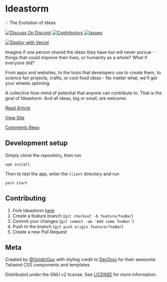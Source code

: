 # Ideastorm

💡 The Evolution of Ideas

[![Discuss On Discord][discord]][discord-url]
[![Contributors][contributors-shield]][contributors-url]
[![Issues][issues]][issues-url]

[![Deploy with Vercel](https://vercel.com/button)](https://vercel.com/new/git/external?repository-url=https%3A%2F%2Fgithub.com%2FGoldinGuy%2FIdeastorm)

Imagine if one person shared the ideas they have but will never pursue - things that could improve their lives, or humanity as a whole? What if everyone did?

From apps and websites, to the tools that developers use to create them, to science fair projects, crafts, or cool food ideas - No matter what, we'll get your wheels spinning.

A collective hive-mind of potential that anyone can contribute to. That is the goal of Ideastorm. And all ideas, big or small, are welcome.

[Read Article](https://goldinguy.medium.com/ideastorm-infinite-potential-ddddc68d954d)

[View Site](https://ideastorm.app/)

[Comments Repo](https://github.com/GoldinGuy/IdeastormComments)

## Development setup

Simply clone the repository, then run

```
npm install
```

Then to test the app, enter the `client` directory and run

```
yarn start
```

## Contributing

1. Fork Ideastorm [here](https://github.com/GoldinGuy/Ideastorm/fork)
2. Create a feature branch (`git checkout -b feature/fooBar`)
3. Commit your changes (`git commit -am 'Add some fooBar'`)
4. Push to the branch (`git push origin feature/fooBar`)
5. Create a new Pull Request

## Meta

Created by [@GoldinGuy](https://github.com/GoldinGuy) with styling credit to [DevDojo](https://devdojo.com/t/css) for their awesome Tailwind CSS components and templates

Distributed under the GNU v2 license. See [LICENSE](https://github.com/GoldinGuy/Ideastorm/blob/master/LICENSE) for more information.

<!-- Markdown link & img dfn's -->

[discord-url]: https://discord.gg/gKYSMeJ
[discord]: https://img.shields.io/discord/689176425701703810
[issues]: https://img.shields.io/github/issues/GoldinGuy/Ideastorm
[issues-url]: https://github.com/GoldinGuy/Ideastorm/issues
[contributors-shield]: https://img.shields.io/github/contributors/GoldinGuy/Ideastorm.svg?style=flat-square
[contributors-url]: https://github.com/GoldinGuy/Ideastorm/graphs/contributors
